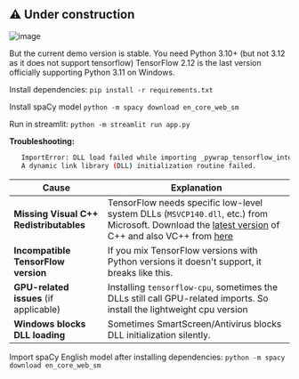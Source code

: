 ⚠ Under construction
---

![image](https://github.com/user-attachments/assets/7b219caf-17bf-480f-aa34-ea930c6f6f22)


But the current demo version is stable.
You need Python 3.10+ (but not 3.12 as it does not support tensorflow)
TensorFlow 2.12 is the last version officially supporting Python 3.11 on Windows.

Install dependencies:
`pip install -r requirements.txt`

Install spaCy model
`python -m spacy download en_core_web_sm`

Run in streamlit:
`python -m streamlit run app.py`

**Troubleshooting:**
```bash
   ImportError: DLL load failed while importing _pywrap_tensorflow_internal:
   A dynamic link library (DLL) initialization routine failed.
```

| Cause                                      | Explanation                                                                                     |
|-------------------------------------------|-------------------------------------------------------------------------------------------------|
| **Missing Visual C++ Redistributables** | TensorFlow needs specific low-level system DLLs (`MSVCP140.dll`, etc.) from Microsoft. Download the [latest version](https://learn.microsoft.com/en-us/cpp/windows/latest-supported-vc-redist) of C++ and also VC++ from [here](https://aka.ms/vs/17/release/vc_redist.x64.exe)       |
| **Incompatible TensorFlow version**     | If you mix TensorFlow versions with Python versions it doesn't support, it breaks like this.    |
| **GPU-related issues** (if applicable)  | Installing `tensorflow-cpu`, sometimes the DLLs still call GPU-related imports. So install the lightweight cpu version  |
| **Windows blocks DLL loading**          | Sometimes SmartScreen/Antivirus blocks DLL initialization silently.                             |

Import spaCy English model after installing dependencies: `python -m spacy download en_core_web_sm`

